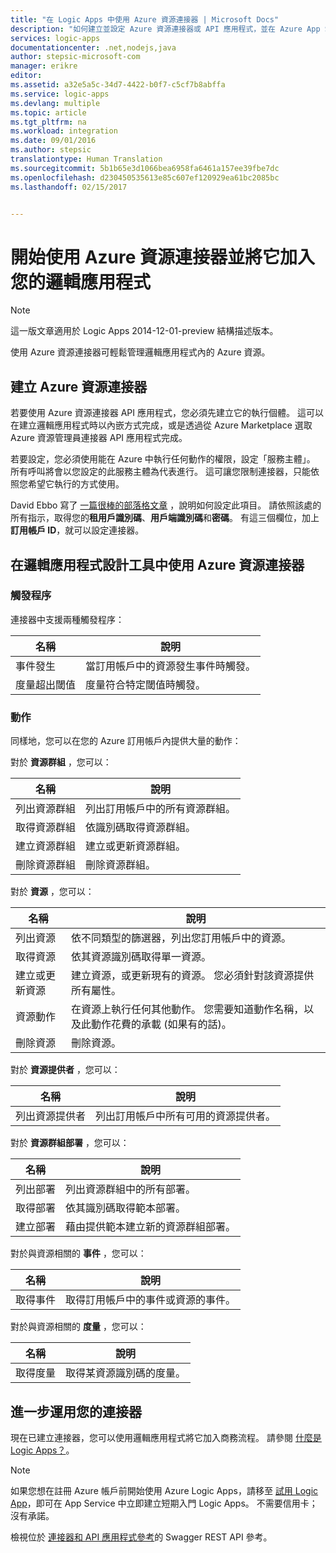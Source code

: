```yaml
---
title: "在 Logic Apps 中使用 Azure 資源連接器 | Microsoft Docs"
description: "如何建立並設定 Azure 資源連接器或 API 應用程式，並在 Azure App Service 的邏輯應用程式中使用它"
services: logic-apps
documentationcenter: .net,nodejs,java
author: stepsic-microsoft-com
manager: erikre
editor: 
ms.assetid: a32e5a5c-34d7-4422-b0f7-c5cf7b8abffa
ms.service: logic-apps
ms.devlang: multiple
ms.topic: article
ms.tgt_pltfrm: na
ms.workload: integration
ms.date: 09/01/2016
ms.author: stepsic
translationtype: Human Translation
ms.sourcegitcommit: 5b1b65e3d1066bea6958fa6461a157ee39fbe7dc
ms.openlocfilehash: d230450535613e85c607ef120929ea61bc2085bc
ms.lasthandoff: 02/15/2017


---
```

# <a name="get-started-with-the-azure-resource-connector-and-add-it-to-your-logic-app"></a>開始使用 Azure 資源連接器並將它加入您的邏輯應用程式
> [!NOTE]
> 這一版文章適用於 Logic Apps 2014-12-01-preview 結構描述版本。
> 
> 

使用 Azure 資源連接器可輕鬆管理邏輯應用程式內的 Azure 資源。

## <a name="create-the-azure-resource-connector"></a>建立 Azure 資源連接器
若要使用 Azure 資源連接器 API 應用程式，您必須先建立它的執行個體。 這可以在建立邏輯應用程式時以內嵌方式完成，或是透過從 Azure Marketplace 選取 Azure 資源管理員連接器 API 應用程式完成。

若要設定，您必須使用能在 Azure 中執行任何動作的權限，設定「服務主體」。 所有呼叫將會以您設定的此服務主體為代表進行。 這可讓您限制連接器，只能依照您希望它執行的方式使用。

David Ebbo 寫了 [一篇很棒的部落格文章](http://blog.davidebbo.com/2014/12/azure-service-principal.html) ，說明如何設定此項目。 請依照該處的所有指示，取得您的**租用戶識別碼**、**用戶端識別碼**和**密碼**。 有這三個欄位，加上 **訂用帳戶 ID**，就可以設定連接器。

## <a name="using-the-azure-resource-connector-in-logic-app-designer"></a>在邏輯應用程式設計工具中使用 Azure 資源連接器
### <a name="trigger"></a>觸發程序
連接器中支援兩種觸發程序：

| 名稱 | 說明 |
| --- | --- |
| 事件發生 |當訂用帳戶中的資源發生事件時觸發。 |
| 度量超出閾值 |度量符合特定閾值時觸發。 |

### <a name="action"></a>動作
同樣地，您可以在您的 Azure 訂用帳戶內提供大量的動作：

對於 **資源群組** ，您可以：

| 名稱 | 說明 |
| --- | --- |
| 列出資源群組 |列出訂用帳戶中的所有資源群組。 |
| 取得資源群組 |依識別碼取得資源群組。 |
| 建立資源群組 |建立或更新資源群組。 |
| 刪除資源群組 |刪除資源群組。 |

對於 **資源** ，您可以：

| 名稱 | 說明 |
| --- | --- |
| 列出資源 |依不同類型的篩選器，列出您訂用帳戶中的資源。 |
| 取得資源 |依其資源識別碼取得單一資源。 |
| 建立或更新資源 |建立資源，或更新現有的資源。 您必須針對該資源提供所有屬性。 |
| 資源動作 |在資源上執行任何其他動作。 您需要知道動作名稱，以及此動作花費的承載 (如果有的話)。 |
| 刪除資源 |刪除資源。 |

對於 **資源提供者** ，您可以：

| 名稱 | 說明 |
| --- | --- |
| 列出資源提供者 |列出訂用帳戶中所有可用的資源提供者。 |

對於 **資源群組部署** ，您可以：

| 名稱 | 說明 |
| --- | --- |
| 列出部署 |列出資源群組中的所有部署。 |
| 取得部署 |依其識別碼取得範本部署。 |
| 建立部署 |藉由提供範本建立新的資源群組部署。 |

對於與資源相關的 **事件** ，您可以：

| 名稱 | 說明 |
| --- | --- |
| 取得事件 |取得訂用帳戶中的事件或資源的事件。 |

對於與資源相關的 **度量** ，您可以：

| 名稱 | 說明 |
| --- | --- |
| 取得度量 |取得某資源識別碼的度量。 |

## <a name="do-more-with-your-connector"></a>進一步運用您的連接器
現在已建立連接器，您可以使用邏輯應用程式將它加入商務流程。 請參閱 [什麼是 Logic Apps？](../logic-apps/logic-apps-what-are-logic-apps.md)。

> [!NOTE]
> 如果您想在註冊 Azure 帳戶前開始使用 Azure Logic Apps，請移至 [試用 Logic App](https://azure.microsoft.com/try/app-service/logic/)，即可在 App Service 中立即建立短期入門 Logic Apps。 不需要信用卡；沒有承諾。
> 
> 

檢視位於 [連接器和 API 應用程式參考](http://go.microsoft.com/fwlink/p/?LinkId=529766)的 Swagger REST API 參考。

<!--References -->

<!--Links -->
[Creating a Logic app]: app-service-logic-create-a-logic-app.md

